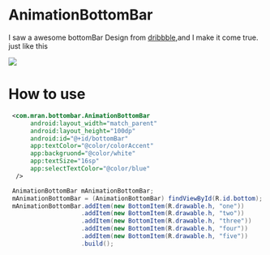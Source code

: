 # AnimationBottomBar

I saw a awesome bottomBar Design from [dribbble](https://dribbble.com/shots/2071319-GIF-of-the-Tapbar-Interactions),and I make it come true.
just like this
  
![](http://oe38oe3ti.bkt.clouddn.com/17-9-6/16156701.jpg)
# How to use
```xml
 <com.mran.bottombar.AnimationBottomBar
      android:layout_width="match_parent"
      android:layout_height="100dp"
      android:id="@+id/bottomBar"
      app:textColor="@color/colorAccent"
      app:backgruond="@color/white"
      app:textSize="16sp"
      app:selectTextColor="@color/blue"
  />
```
```java
 AnimationBottomBar mAnimationBottomBar;
 mAnimationBottomBar = (AnimationBottomBar) findViewById(R.id.bottom);
 mAnimationBottomBar.addItem(new BottomItem(R.drawable.h, "one"))
                    .addItem(new BottomItem(R.drawable.h, "two"))
                    .addItem(new BottomItem(R.drawable.h, "three"))
                    .addItem(new BottomItem(R.drawable.h, "four"))
                    .addItem(new BottomItem(R.drawable.h, "five"))
                    .build();
```
